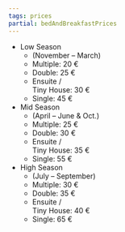 ```yaml
---
tags: prices
partial: bedAndBreakfastPrices
---
```


- Low Season
  - (November – March)
  - Multiple: 20 €
  - Double: 25 €
  - Ensuite /<br/>Tiny House: 30 €
  - Single: 45 €
- Mid Season
  - (April – June & Oct.)
  - Multiple: 25 €
  - Double: 30 €
  - Ensuite /<br/>Tiny House: 35 €
  - Single: 55 €
- High Season
  - (July – September)
  - Multiple: 30 €
  - Double: 35 €
  - Ensuite /<br/>Tiny House: 40 €
  - Single: 65 €
